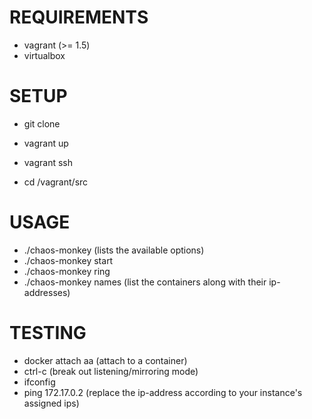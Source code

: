 # REQUIREMENTS

  - vagrant (>= 1.5)
  - virtualbox

# SETUP

  - git clone 
  - vagrant up
  - vagrant ssh
  
  - cd /vagrant/src

# USAGE

  - ./chaos-monkey
  	(lists the available options)
  - ./chaos-monkey start
  - ./chaos-monkey ring
  - ./chaos-monkey names
   (list the containers along with their ip-addresses)

# TESTING

  - docker attach aa
  (attach to a container)
  - ctrl-c
  (break out listening/mirroring mode)
  - ifconfig
  - ping 172.17.0.2
  (replace the ip-address according to your instance's assigned ips)
